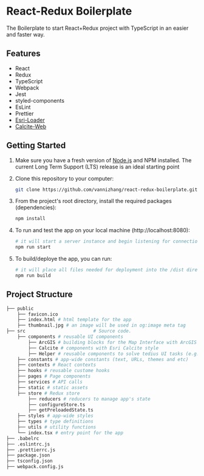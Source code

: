 # React-Redux Boilerplate

The Boilerplate to start React+Redux project with TypeScript in an easier and faster way. 

## Features

- React
- Redux
- TypeScript
- Webpack
- Jest
- styled-components
- EsLint
- Prettier
- [Esri-Loader](https://github.com/Esri/esri-loader)
- [Calcite-Web](http://esri.github.io/calcite-web/)

## Getting Started

1. Make sure you have a fresh version of [Node.js](https://nodejs.org/en/) and NPM installed. The current Long Term Support (LTS) release is an ideal starting point

2. Clone this repository to your computer: 
    ```sh
    git clone https://github.com/vannizhang/react-redux-boilerplate.git
    ```


3. From the project's root directory, install the required packages (dependencies):

    ```sh
    npm install
    ```

4. To run and test the app on your local machine (http://localhost:8080):

    ```sh
    # it will start a server instance and begin listening for connections from localhost on port 8080
    npm run start
    ```

5. To build/deploye the app, you can run:

    ```sh
    # it will place all files needed for deployment into the /dist directory 
    npm run build
    ```

## Project Structure

```sh
├── public  
    ├── favicon.ico
    ├── index.html # html template for the app
    ├── thumbnail.jpg # an image will be used in og:image meta tag
├── src                         # Source code.
    ├── components # reusable UI components
        ├── ArcGIS # building blocks for the Map Interface with ArcGIS API for JavaScript (e.g. MapView, Search Widget and tec)
        ├── Calcite # components with Esri Calcite style
        ├── Helper # reusable components to solve tedius UI tasks (e.g. show in phone view, hide in phone view and etc)
    ├── constants # app-wide constants (text, URLs, themes and etc)
    ├── contexts # React contexts
    ├── hooks # reusable custome hooks
    ├── pages # Page components
    ├── services # API calls
    ├── static # static assets
    ├── store # Redux store
        ├── reducers # reducers to manage app's state
        ├── configureStore.ts
        ├── getPreloadedState.ts 
    ├── styles # app-wide styles
    ├── types # type definitions
    ├── utils # utility functions
    └── index.tsx # entry point for the app
├── .babelrc
├── .eslintrc.js
├── .prettierrc.js
├── package.json
├── tsconfig.json
├── webpack.config.js
```